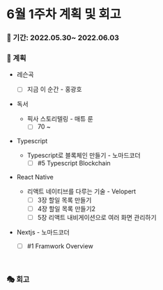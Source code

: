 # 6월 1주차 계획 및 회고

### 📆 기간: 2022.05.30~ 2022.06.03

### 📑 계획

- 레슨곡

  - [ ] 지금 이 순간 - 홍광호
- 독서
  - 픽사 스토리텔링 - 매튜 룬
    - [ ] 70 ~ 
- Typescript
  - Typescript로 블록체인 만들기 - 노마드코더
    - [ ] #5 Typescript Blockchain
- React Native
  - 리액트 네이티브를 다루는 기술 - Velopert
    - [ ] 3장 할일 목록 만들기
    - [ ] 4장 할일 목록 만들기2
    - [ ] 5장 리액트 내비게이션으로 여러 화면 관리하기

- Nextjs - 노마드코더
  - [ ] #1 Framwork Overview


<br/>

### 🎭 회고

